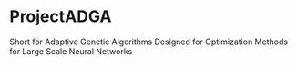 # ProjectADGA
Short for Adaptive Genetic Algorithms Designed for Optimization Methods for Large Scale Neural Networks

